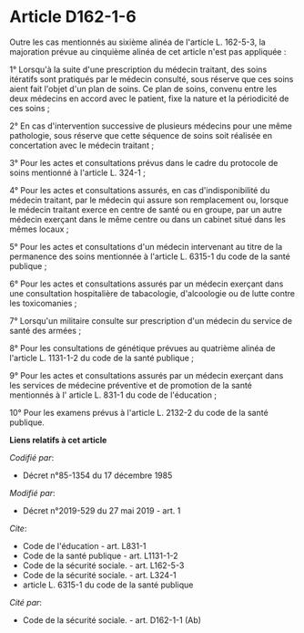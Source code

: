 # Article D162-1-6

Outre les cas mentionnés au sixième alinéa de l'article L. 162-5-3, la majoration prévue au cinquième alinéa de cet article
n'est pas appliquée :

1° Lorsqu'à la suite d'une prescription du médecin traitant, des soins itératifs sont pratiqués par le médecin consulté, sous
réserve que ces soins aient fait l'objet d'un plan de soins. Ce plan de soins, convenu entre les deux médecins en accord avec
le patient, fixe la nature et la périodicité de ces soins ;

2° En cas d'intervention successive de plusieurs médecins pour une même pathologie, sous réserve que cette séquence de soins
soit réalisée en concertation avec le médecin traitant ;

3° Pour les actes et consultations prévus dans le cadre du protocole de soins mentionné à l'article L. 324-1 ;

4° Pour les actes et consultations assurés, en cas d'indisponibilité du médecin traitant, par le médecin qui assure son
remplacement ou, lorsque le médecin traitant exerce en centre de santé ou en groupe, par un autre médecin exerçant dans le
même centre ou dans un cabinet situé dans les mêmes locaux ;

5° Pour les actes et consultations d'un médecin intervenant au titre de la permanence des soins mentionnée à l'article L.
6315-1 du code de la santé publique ;

6° Pour les actes et consultations assurés par un médecin exerçant dans une consultation hospitalière de tabacologie,
d'alcoologie ou de lutte contre les toxicomanies ;

7° Lorsqu'un militaire consulte sur prescription d'un médecin du service de santé des armées ;

8° Pour les consultations de génétique prévues au  quatrième alinéa de l'article L. 1131-1-2 du code de la santé publique  ;

9° Pour les actes et consultations assurés par un médecin exerçant dans les services de médecine préventive et de promotion
de la santé mentionnés à l' article L. 831-1 du code de l'éducation  ;

10° Pour les examens prévus à l'article L. 2132-2 du code de la santé publique.

**Liens relatifs à cet article**

_Codifié par_:

  - Décret n°85-1354 du 17 décembre 1985

_Modifié par_:

  - Décret n°2019-529 du 27 mai 2019 - art. 1

_Cite_:

  - Code de l'éducation - art. L831-1
  - Code de la santé publique - art. L1131-1-2
  - Code de la sécurité sociale. - art. L162-5-3
  - Code de la sécurité sociale. - art. L324-1
  - article L. 6315-1 du code de la santé publique

_Cité par_:

  - Code de la sécurité sociale. - art. D162-1-1 (Ab)
